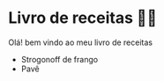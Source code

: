 # Livro de receitas :man_cook:

Olá! bem vindo ao meu livro de receitas

- Strogonoff de frango
- Pavê

​	